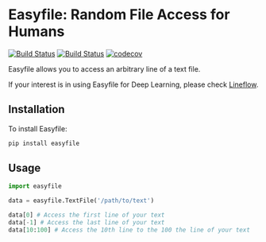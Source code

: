# Easyfile: Random File Access for Humans
[![Build Status](https://travis-ci.org/yasufumy/easyfile.svg?branch=master)](https://github.com/yasufumy/easyfile/actions?query=workflow%3A%22Flake8+and+pytest%22)
[![Build Status](https://github.com/yasufumy/easyfile/workflows/Flake8%20and%20pytest/badge.svg)]()
[![codecov](https://codecov.io/gh/yasufumy/easyfile/branch/master/graph/badge.svg)](https://codecov.io/gh/yasufumy/easyfile)

Easyfile allows you to access an arbitrary line of a text file.

If your interest is in using Easyfile for Deep Learning, please check [Lineflow](https://github.com/yasufumy/lineflow).

## Installation

To install Easyfile:

```bash
pip install easyfile
```

## Usage

```py
import easyfile

data = easyfile.TextFile('/path/to/text')

data[0] # Access the first line of your text
data[-1] # Access the last line of your text
data[10:100] # Access the 10th line to the 100 the line of your text
```
